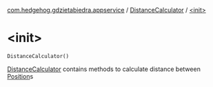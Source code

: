 [com.hedgehog.gdzietabiedra.appservice](../index.md) / [DistanceCalculator](index.md) / [&lt;init&gt;](./-init-.md)

# &lt;init&gt;

`DistanceCalculator()`

[DistanceCalculator](index.md) contains methods to calculate distance between [Position](../../com.github.asvid.biedra.domain/-position/index.md)s

